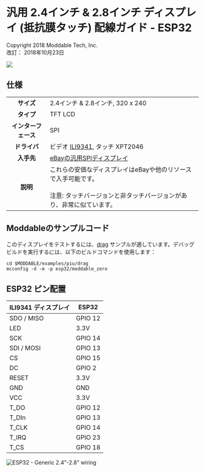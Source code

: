 # 汎用 2.4インチ & 2.8インチ ディスプレイ (抵抗膜タッチ) 配線ガイド - ESP32
Copyright 2018 Moddable Tech, Inc.<BR>
改訂： 2018年10月23日

![](./images/spi-touch-display.jpg)

## 仕様

| | |
| :---: | :--- |
| **サイズ** | 2.4インチ & 2.8インチ, 320 x 240
| **タイプ** | TFT LCD
| **インターフェース** | SPI
| **ドライバ** | ビデオ [ILI9341](../../documentation/drivers/ili9341/ili9341.md), タッチ XPT2046
| **入手先** | [eBayの汎用SPIディスプレイ](https://www.ebay.com/sch/i.html?_odkw=spi+display+2.4&_osacat=0&_from=R40&_trksid=p2045573.m570.l1313.TR0.TRC0.H0.Xspi+display+2.4+touch.TRS0&_nkw=spi+display+2.4+touch&_sacat=0)
| **説明** | これらの安価なディスプレイはeBayや他のリソースで入手可能です。<BR><BR>注意: タッチバージョンと非タッチバージョンがあり、非常に似ています。


## Moddableのサンプルコード

このディスプレイをテストするには、[drag](../../examples/piu/drag/) サンプルが適しています。デバッグビルドを実行するには、以下のビルドコマンドを使用します：

```
cd $MODDABLE/examples/piu/drag
mcconfig -d -m -p esp32/moddable_zero
```

## ESP32 ピン配置

| ILI9341 ディスプレイ | ESP32 |
| --- | --- |
| SDO / MISO | GPIO 12  |
| LED | 3.3V |
| SCK | GPIO 14 |
| SDI / MOSI | GPIO 13 |
| CS | GPIO 15 |
| DC | GPIO 2 |
| RESET | 3.3V |
| GND | GND |
| VCC | 3.3V |
| T_DO | GPIO 12 |
| T_DIn | GPIO 13 |
| T_CLK | GPIO 14 |
| T_IRQ | GPIO 23 |
| T_CS | GPIO 18 |

![ESP32 - Generic 2.4"-2.8" wiring](images/ESP32+display-wiring2.png)
